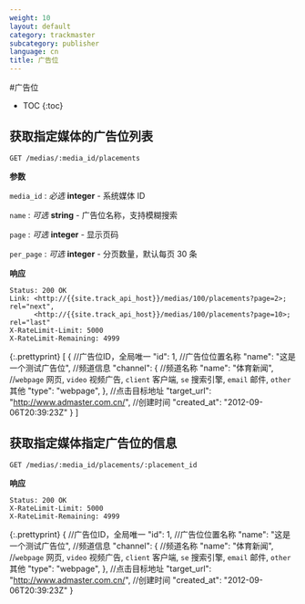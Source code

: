 ```yaml
---
weight: 10
layout: default
category: trackmaster
subcategory: publisher
language: cn
title: 广告位
---
```


#广告位

* TOC
{:toc}

## 获取指定媒体的广告位列表

    GET /medias/:media_id/placements

**参数**

`media_id`
: _必选_ **integer** - 系统媒体 ID

`name`
: _可选_ **string** - 广告位名称，支持模糊搜索

`page`
: _可选_ **integer** - 显示页码

`per_page`
: _可选_ **integer** - 分页数量，默认每页 30 条

**响应**

    Status: 200 OK
    Link: <http://{{site.track_api_host}}/medias/100/placements?page=2>; rel="next",
          <http://{{site.track_api_host}}/medias/100/placements?page=10>; rel="last"
    X-RateLimit-Limit: 5000
    X-RateLimit-Remaining: 4999

{:.prettyprint}
    [
      {
        //广告位ID，全局唯一
        "id": 1,
        //广告位位置名称
        "name": "这是一个测试广告位",
        //频道信息
        "channel": {
            //频道名称
            "name": "体育新闻",
            //`webpage` 网页, `video` 视频广告, `client` 客户端, `se` 搜索引擎, `email` 邮件, `other` 其他
            "type": "webpage",
    },
        //点击目标地址
        "target_url": "http://www.admaster.com.cn/",
        //创建时间
        "created_at": "2012-09-06T20:39:23Z"
      }
    ]


## 获取指定媒体指定广告位的信息

    GET /medias/:media_id/placements/:placement_id

**响应**

    Status: 200 OK
    X-RateLimit-Limit: 5000
    X-RateLimit-Remaining: 4999

{:.prettyprint}
    {
    //广告位ID，全局唯一
    "id": 1,
    //广告位位置名称
    "name": "这是一个测试广告位",
    //频道信息
    "channel": {
        //频道名称
        "name": "体育新闻",
        //`webpage` 网页, `video` 视频广告, `client` 客户端, `se` 搜索引擎, `email` 邮件, `other` 其他
        "type": "webpage",
    },
    //点击目标地址
    "target_url": "http://www.admaster.com.cn/",
    //创建时间
    "created_at": "2012-09-06T20:39:23Z"
    }
